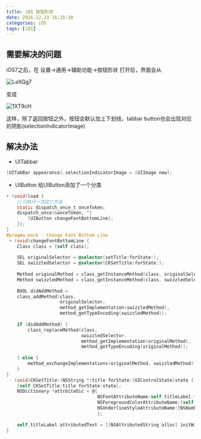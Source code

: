 ```yaml
---
title: iOS 按钮形状
date: 2016.12.23 16:25:20
categories: iOS
tags: [iOS]
---
```



## 需要解决的问题

iOS7之后，在 设置->通用->辅助功能->按钮形状 打开后，界面会从

![LeXQg7](http://ckopenbucket.oss-cn-beijing.aliyuncs.com//2021/{mon}/10/LeXQg7.jpg)

变成

![1XT9cH](http://ckopenbucket.oss-cn-beijing.aliyuncs.com//2021/{mon}/10/1XT9cH.jpg)

这样，除了返回按钮之外，按钮会默认加上下划线，tabbar button也会出现对应的阴影(selectionIndicatorImage)

## 解决办法

* UITabbar

```Objective-c
[UITabBar appearance].selectionIndicatorImage = [UIImage new];
```

* UIButton 给UIButton添加了一个分类

```Objective-C
+ (void)load {
    //只执行一次这个方法
    static dispatch_once_t onceToken;
    dispatch_once(&onceToken, ^{
        [UIButton changeFontBottomLine];
    });
}
#pragma mark - Change Font Bottom Line
 + (void)changeFontBottomLine {
    Class class = [self class];
    
    SEL originalSelector = @selector(setTitle:forState:);
    SEL swizzledSelector = @selector(CKSetTitle:forState:);
    
    Method originalMethod = class_getInstanceMethod(class, originalSelector);
    Method swizzledMethod = class_getInstanceMethod(class, swizzledSelector);
    
    BOOL didAddMethod =
    class_addMethod(class,
                    originalSelector,
                    method_getImplementation(swizzledMethod),
                    method_getTypeEncoding(swizzledMethod));
    
    if (didAddMethod) {
        class_replaceMethod(class,
                            swizzledSelector,
                            method_getImplementation(originalMethod),
                            method_getTypeEncoding(originalMethod));
        
    } else {
        method_exchangeImplementations(originalMethod, swizzledMethod);
    }
}
 - (void)CKSetTitle:(NSString *)title forState:(UIControlState)state {
    [self CKSetTitle:title forState:state];
    NSDictionary *attrbiteDic = @{
                                  NSFontAttributeName:self.titleLabel.font,
                                  NSForegroundColorAttributeName:[self titleColorForState:state],
                                  NSUnderlineStyleAttributeName:[NSNumber numberWithInteger:NSUnderlineStyleNone]
                                  };
    
    self.titleLabel.attributedText = [[NSAttributedString alloc] initWithString:title attributes:attrbiteDic];
}
```
